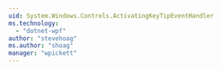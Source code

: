 ```yaml
---
uid: System.Windows.Controls.ActivatingKeyTipEventHandler
ms.technology: 
  - "dotnet-wpf"
author: "stevehoag"
ms.author: "shoag"
manager: "wpickett"
---
```


